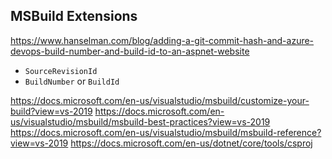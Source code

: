 ## MSBuild Extensions

https://www.hanselman.com/blog/adding-a-git-commit-hash-and-azure-devops-build-number-and-build-id-to-an-aspnet-website 

* `SourceRevisionId`
* `BuildNumber` or `BuildId`

https://docs.microsoft.com/en-us/visualstudio/msbuild/customize-your-build?view=vs-2019
https://docs.microsoft.com/en-us/visualstudio/msbuild/msbuild-best-practices?view=vs-2019
https://docs.microsoft.com/en-us/visualstudio/msbuild/msbuild-reference?view=vs-2019
https://docs.microsoft.com/en-us/dotnet/core/tools/csproj 